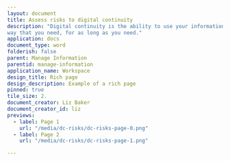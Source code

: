 ```yaml
---
layout: document
title: Assess risks to digital continuity
description: "Digital continuity is the ability to use your information in the
way that you need, for as long as you need."
application: docs
document_type: word
folderish: false
parent: Manage Information
parentid: manage-information
application_name: Workspace
design_title: Rich page
design_description: Example of a rich page
pinned: true
tile_size: 2.
document_creator: Liz Baker
document_creator_id: liz
previews:
  - label: Page 1
    url: "/media/dc-risks/dc-risks-page-0.png"
  - label: Page 2
    url: "/media/dc-risks/dc-risks-page-1.png"

---
```


